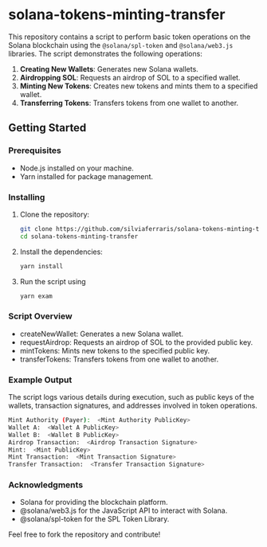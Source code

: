 # solana-tokens-minting-transfer

This repository contains a script to perform basic token operations on the Solana blockchain using the `@solana/spl-token` and `@solana/web3.js` libraries. The script demonstrates the following operations:

1. **Creating New Wallets**: Generates new Solana wallets.
2. **Airdropping SOL**: Requests an airdrop of SOL to a specified wallet.
3. **Minting New Tokens**: Creates new tokens and mints them to a specified wallet.
4. **Transferring Tokens**: Transfers tokens from one wallet to another.

## Getting Started

### Prerequisites

- Node.js installed on your machine.
- Yarn installed for package management.

### Installing

1. Clone the repository:
   
   ```sh
   git clone https://github.com/silviaferraris/solana-tokens-minting-transfer.git
   cd solana-tokens-minting-transfer
   ```
3. Install the dependencies:
   
   ```sh
   yarn install
   ```
4. Run the script using
   
   ```sh
   yarn exam
   ```

### Script Overview

- createNewWallet: Generates a new Solana wallet.
- requestAirdrop: Requests an airdrop of SOL to the provided public key.
- mintTokens: Mints new tokens to the specified public key.
- transferTokens: Transfers tokens from one wallet to another.

### Example Output
The script logs various details during execution, such as public keys of the wallets, transaction signatures, and addresses involved in token operations.

```sh
Mint Authority (Payer):  <Mint Authority PublicKey>
Wallet A:  <Wallet A PublicKey>
Wallet B:  <Wallet B PublicKey>
Airdrop Transaction:  <Airdrop Transaction Signature>
Mint:  <Mint PublicKey>
Mint Transaction:  <Mint Transaction Signature>
Transfer Transaction:  <Transfer Transaction Signature>
```

### Acknowledgments
- Solana for providing the blockchain platform.
- @solana/web3.js for the JavaScript API to interact with Solana.
- @solana/spl-token for the SPL Token Library.

Feel free to fork the repository and contribute!
